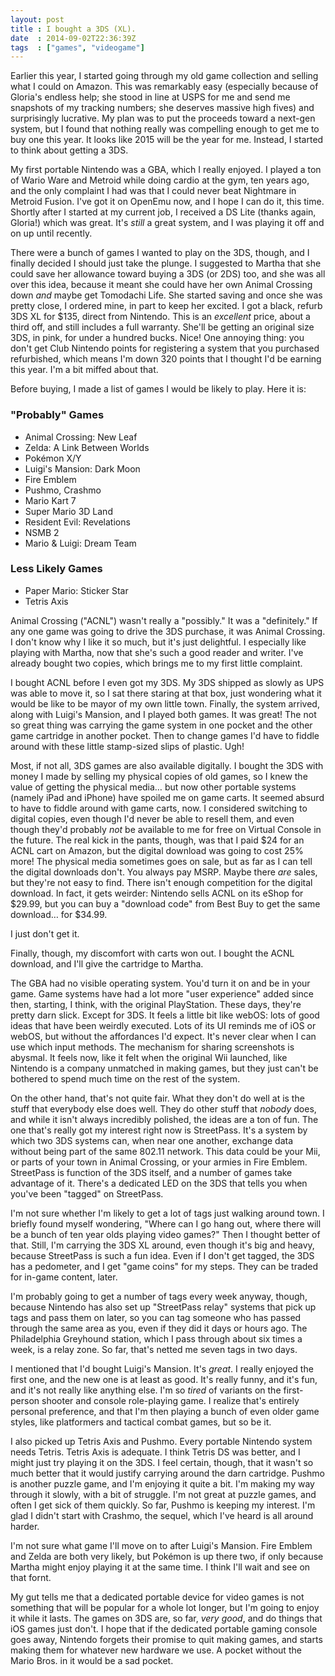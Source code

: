```yaml
---
layout: post
title : I bought a 3DS (XL).
date  : 2014-09-02T22:36:39Z
tags  : ["games", "videogame"]
---
```

Earlier this year, I started going through my old game collection and selling
what I could on Amazon.  This was remarkably easy (especially because of
Gloria's endless help; she stood in line at USPS for me and send me snapshots
of my tracking numbers; she deserves massive high fives) and surprisingly
lucrative.  My plan was to put the proceeds toward a next-gen system, but I
found that nothing really was compelling enough to get me to buy one this year.
It looks like 2015 will be the year for me.  Instead, I started to think about
getting a 3DS.

My first portable Nintendo was a GBA, which I really enjoyed.  I played a ton
of Wario Ware and Metroid while doing cardio at the gym, ten years ago, and the
only complaint I had was that I could never beat Nightmare in Metroid Fusion.
I've got it on OpenEmu now, and I hope I can do it, this time.  Shortly after I
started at my current job, I received a DS Lite (thanks again, Gloria!) which
was great.  It's *still* a great system, and I was playing it off and on up
until recently.

There were a bunch of games I wanted to play on the 3DS, though, and I finally
decided I should just take the plunge.  I suggested to Martha that she could
save her allowance toward buying a 3DS (or 2DS) too, and she was all over this
idea, because it meant she could have her own Animal Crossing down *and* maybe
get Tomodachi Life.  She started saving and once she was pretty close, I
ordered mine, in part to keep her excited.  I got a black, refurb 3DS XL for
$135, direct from Nintendo.  This is an *excellent* price, about a third off,
and still includes a full warranty.  She'll be getting an original size 3DS, in
pink, for under a hundred bucks.  Nice!  One annoying thing: you don't get Club
Nintendo points for registering a system that you purchased refurbished, which
means I'm down 320 points that I thought I'd be earning this year.  I'm a bit
miffed about that.

Before buying, I made a list of games I would be likely to play.  Here it is:

### "Probably" Games

* Animal Crossing: New Leaf
* Zelda: A Link Between Worlds
* Pokémon X/Y
* Luigi's Mansion: Dark Moon
* Fire Emblem
* Pushmo, Crashmo
* Mario Kart 7
* Super Mario 3D Land
* Resident Evil: Revelations
* NSMB 2
* Mario & Luigi: Dream Team

### Less Likely Games

* Paper Mario: Sticker Star
* Tetris Axis

Animal Crossing ("ACNL") wasn't really a "possibly."  It was a "definitely."
If any one game was going to drive the 3DS purchase, it was Animal Crossing.  I
don't know why I like it so much, but it's just delightful.  I especially like
playing with Martha, now that she's such a good reader and writer.  I've
already bought two copies, which brings me to my first little complaint.

I bought ACNL before I even got my 3DS.  My 3DS shipped as slowly as UPS was
able to move it, so I sat there staring at that box, just wondering what it
would be like to be mayor of my own little town.  Finally, the system arrived,
along with Luigi's Mansion, and I played both games.  It was great!  The not so
great thing was carrying the game system in one pocket and the other game
cartridge in another pocket.  Then to change games I'd have to fiddle around
with these little stamp-sized slips of plastic.  Ugh!

Most, if not all, 3DS games are also available digitally.  I bought the 3DS
with money I made by selling my physical copies of old games, so I knew the
value of getting the physical media… but now other portable systems (namely
iPad and iPhone) have spoiled me on game carts.  It seemed absurd to have to
fiddle around with game carts, now.  I considered switching to digital copies,
even though I'd never be able to resell them, and even though they'd probably
*not* be available to me for free on Virtual Console in the future.  The real
kick in the pants, though, was that I paid $24 for an ACNL cart on Amazon, but
the digital download was going to cost 25% more!  The physical media sometimes
goes on sale, but as far as I can tell the digital downloads don't.  You always
pay MSRP.  Maybe there *are* sales, but they're not easy to find.  There isn't
enough competition for the digital download.  In fact, it gets weirder:
Nintendo sells ACNL on its eShop for $29.99, but you can buy a "download code"
from Best Buy to get the same download… for $34.99.

I just don't get it.

Finally, though, my discomfort with carts won out.  I bought the ACNL download,
and I'll give the cartridge to Martha.

The GBA had no visible operating system.  You'd turn it on and be in your game.
Game systems have had a lot more "user experience" added since then, starting,
I think, with the original PlayStation.  These days, they're pretty darn slick.
Except for 3DS.  It feels a little bit like webOS: lots of good ideas that have
been weirdly executed.  Lots of its UI reminds me of iOS or webOS, but without
the affordances I'd expect.  It's never clear when I can use which input
methods.  The mechanism for sharing screenshots is abysmal.  It feels now, like
it felt when the original Wii launched, like Nintendo is a company unmatched in
making games, but they just can't be bothered to spend much time on the rest of
the system.

On the other hand, that's not quite fair.  What they don't do well at is the
stuff that everybody else does well.  They do other stuff that *nobody* does,
and while it isn't always incredibly polished, the ideas are a ton of fun.
The one that's really got my interest right now is StreetPass.  It's a system
by which two 3DS systems can, when near one another, exchange data without
being part of the same 802.11 network.  This data could be your Mii, or parts
of your town in Animal Crossing, or your armies in Fire Emblem.  StreetPass is
function of the 3DS itself, and a number of games take advantage of it.
There's a dedicated LED on the 3DS that tells you when you've been "tagged" on
StreetPass.

I'm not sure whether I'm likely to get a lot of tags just walking around town.
I briefly found myself wondering, "Where can I go hang out, where there will be
a bunch of ten year olds playing video games?"  Then I thought better of that.
Still, I'm carrying the 3DS XL around, even though it's big and heavy, because
StreetPass is such a fun idea.  Even if I don't get tagged, the 3DS has a
pedometer, and I get "game coins" for my steps.  They can be traded for in-game
content, later.

I'm probably going to get a number of tags every week anyway, though, because
Nintendo has also set up "StreetPass relay" systems that pick up tags and pass
them on later, so you can tag someone who has passed through the same area as
you, even if they did it days or hours ago.  The Philadelphia Greyhound
station, which I pass through about six times a week, is a relay zone.  So far,
that's netted me seven tags in two days.

I mentioned that I'd bought Luigi's Mansion.  It's *great*.  I really enjoyed
the first one, and the new one is at least as good.  It's really funny, and
it's fun, and it's not really like anything else.  I'm so *tired* of variants
on the first-person shooter and console role-playing game.  I realize that's
entirely personal preference, and that I'm then playing a bunch of even older
game styles, like platformers and tactical combat games, but so be it.

I also picked up Tetris Axis and Pushmo.  Every portable Nintendo system needs
Tetris.  Tetris Axis is adequate.  I think Tetris DS was better, and I might
just try playing it on the 3DS.  I feel certain, though, that it wasn't so much
better that it would justify carrying around the darn cartridge.  Pushmo is
another puzzle game, and I'm enjoying it quite a bit.  I'm making my way
through it slowly, with a bit of struggle.  I'm not great at puzzle games, and
often I get sick of them quickly.  So far, Pushmo is keeping my interest.  I'm
glad I didn't start with Crashmo, the sequel, which I've heard is all around
harder.

I'm not sure what game I'll move on to after Luigi's Mansion.  Fire Emblem and
Zelda are both very likely, but Pokémon is up there two, if only because Martha
might enjoy playing it at the same time.  I think I'll wait and see on that
fornt.

My gut tells me that a dedicated portable device for video games is not
something that will be popular for a whole lot longer, but I'm going to enjoy
it while it lasts.  The games on 3DS are, so far, *very good*, and do things
that iOS games just don't.  I hope that if the dedicated portable gaming
console goes away, Nintendo forgets their promise to quit making games, and
starts making them for whatever new hardware we use.  A pocket without the
Mario Bros. in it would be a sad pocket.

